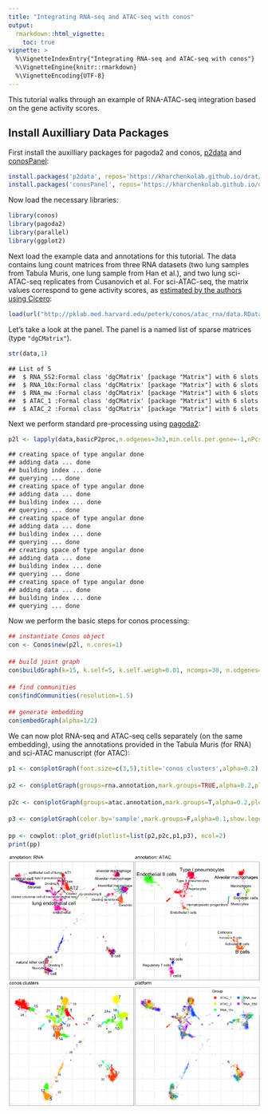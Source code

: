 ```yaml
---
title: "Integrating RNA-seq and ATAC-seq with conos"
output: 
  rmarkdown::html_vignette:
    toc: true
vignette: >
  %\VignetteIndexEntry{"Integrating RNA-seq and ATAC-seq with conos"}
  %\VignetteEngine{knitr::rmarkdown}
  %\VignetteEncoding{UTF-8}
---
```


This tutorial walks through an example of RNA-ATAC-seq integration based on the gene activity scores.


## Install Auxilliary Data Packages

First install the auxilliary packages for pagoda2 and conos, [p2data](https://github.com/kharchenkolab/p2data) and [conosPanel](https://github.com/kharchenkolab/conosPanel):


```r
install.packages('p2data', repos='https://kharchenkolab.github.io/drat/', type='source')
install.packages('conosPanel', repos='https://kharchenkolab.github.io/drat/', type='source')
```


Now load the necessary libraries:


```r
library(conos)
library(pagoda2)
library(parallel)
library(ggplot2)
```

Next load the example data and annotations for this tutorial. The data contains lung count matrices from three RNA datasets (two lung samples from Tabula Muris, one lung sample from Han et al.), and two lung sci-ATAC-seq replicates from Cusanovich et al. For sci-ATAC-seq, the matrix values correspond to gene activity scores, as [estimated by the authors using Cicero](http://atlas.gs.washington.edu/mouse-atac/):


```r
load(url("http://pklab.med.harvard.edu/peterk/conos/atac_rna/data.RData"))
```

Let’s take a look at the panel. The panel is a named list of sparse matrices (type `"dgCMatrix"`).


```r
str(data,1)
```

```
## List of 5
##  $ RNA_SS2:Formal class 'dgCMatrix' [package "Matrix"] with 6 slots
##  $ RNA_10x:Formal class 'dgCMatrix' [package "Matrix"] with 6 slots
##  $ RNA_mw :Formal class 'dgCMatrix' [package "Matrix"] with 6 slots
##  $ ATAC_1 :Formal class 'dgCMatrix' [package "Matrix"] with 6 slots
##  $ ATAC_2 :Formal class 'dgCMatrix' [package "Matrix"] with 6 slots
```

Next we perform standard pre-processing using [pagoda2](https://github.com/kharchenkolab/pagoda2):


```r
p2l <- lapply(data,basicP2proc,n.odgenes=3e3,min.cells.per.gene=-1,nPcs=30,make.geneknn=FALSE,n.cores=1)
```

```
## creating space of type angular done
## adding data ... done
## building index ... done
## querying ... done
## creating space of type angular done
## adding data ... done
## building index ... done
## querying ... done
## creating space of type angular done
## adding data ... done
## building index ... done
## querying ... done
## creating space of type angular done
## adding data ... done
## building index ... done
## querying ... done
## creating space of type angular done
## adding data ... done
## building index ... done
## querying ... done
```

Now we perform the basic steps for conos processing:


```r
## instantiate Conos object
con <- Conos$new(p2l, n.cores=1)

## build joint graph
con$buildGraph(k=15, k.self=5, k.self.weigh=0.01, ncomps=30, n.odgenes=5e3, space='PCA') 

## find communities
con$findCommunities(resolution=1.5)

## generate embedding
con$embedGraph(alpha=1/2)
```

We can now plot RNA-seq and ATAC-seq cells separately (on the same embedding), using the annotations provided in the Tabula Muris (for RNA) and sci-ATAC manuscript (for ATAC):


```r
p1 <- con$plotGraph(font.size=c(3,5),title='conos clusters',alpha=0.2) #+ annotate("text", x=-Inf, y = Inf, label = "clusters", vjust=1, hjust=0)

p2 <- con$plotGraph(groups=rna.annotation,mark.groups=TRUE,alpha=0.2,plot.na=FALSE,title='annotation: RNA',font.size=c(3,5))+xlim(range(con$embedding[,1]))+ylim(range(con$embedding[,2]))

p2c <- con$plotGraph(groups=atac.annotation,mark.groups=T,alpha=0.2,plot.na=FALSE,title='annotation: ATAC',font.size=c(3,5))+xlim(range(con$embedding[,1]))+ylim(range(con$embedding[,2]))

p3 <- con$plotGraph(color.by='sample',mark.groups=F,alpha=0.1,show.legend=TRUE,title='platform',raster=TRUE)+theme(legend.position=c(1,1),legend.justification = c(1,1))+guides(color=guide_legend(ncol=2,override.aes = list(size=3,alpha=0.8)))

pp <- cowplot::plot_grid(plotlist=list(p2,p2c,p1,p3), ncol=2) 
print(pp)
```

![plot of chunk unnamed-chunk-7](figure_integrating_rnaseq_atacseq/unnamed-chunk-7-1.png)



